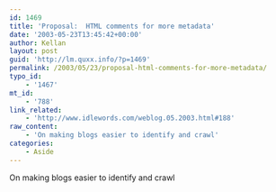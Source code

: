 ```yaml
---
id: 1469
title: 'Proposal:  HTML comments for more metadata'
date: '2003-05-23T13:45:42+00:00'
author: Kellan
layout: post
guid: 'http://lm.quxx.info/?p=1469'
permalink: /2003/05/23/proposal-html-comments-for-more-metadata/
typo_id:
    - '1467'
mt_id:
    - '788'
link_related:
    - 'http://www.idlewords.com/weblog.05.2003.html#188'
raw_content:
    - 'On making blogs easier to identify and crawl'
categories:
    - Aside
---
```


On making blogs easier to identify and crawl